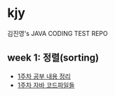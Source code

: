 # kjy
김진영's JAVA CODING TEST REPO 

## week 1: 정렬(sorting)
* [1주차 공부 내용 정리]('/docs/week1.md')
* [1주차 자바 코드파일들]('/codes/src/sorting)
